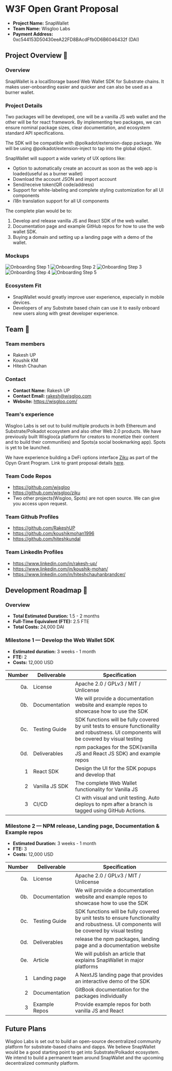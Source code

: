 # W3F Open Grant Proposal

* **Project Name:** SnapWallet
* **Team Name:** Wisgloo Labs
* **Payment Address:** 0xc544153D50430eeA22FD8BAcdFfb0D6B6046432f (DAI)


## Project Overview :page_facing_up:

### Overview

SnapWallet is a localStorage based Web Wallet SDK for Substrate chains. It makes user-onboarding easier and quicker and can also be used as a burner wallet.

### Project Details

Two packages will be developed, one will be a vanilla JS web wallet and the other will be for react framework. By implementing two packages, we can ensure nominal package sizes, clear documentation, and ecosystem standard API specifications.

The SDK will be compatible with @polkadot/extension-dapp package. We will be using @polkadot/extension-inject to tap into the global object.

SnapWallet will support a wide variety of UX options like:
* Option to automatically create an account as soon as the web app is loaded(useful as a burner wallet)
* Download the account JSON and import account
* Send/receive token(QR code/address)
* Support for white-labeling and complete styling customization for all UI components
* i18n translation support for all UI components

The complete plan would be to:
1. Develop and release vanilla JS and React SDK of the web wallet.
2. Documentation page and example GitHub repos for how to use the web wallet SDK.
3. Buying a domain and setting up a landing page with a demo of the wallet.

### Mockups

![Onboarding Step 1](https://user-images.githubusercontent.com/20946466/127680838-19e171ce-ed06-4ce5-9eca-dd36b2289351.png)
![Onboarding Step 2](https://user-images.githubusercontent.com/20946466/127680846-c8380ebd-5707-4d16-8c12-9b95ac698c0d.png)
![Onboarding Step 3](https://user-images.githubusercontent.com/20946466/127680855-8914d554-9e14-496c-bab1-41a28b6b2f23.png)
![Onboarding Step 4](https://user-images.githubusercontent.com/20946466/127680872-13593eb2-6676-4cdf-9e58-4a0f576c7134.png)
![Onboarding Step 5](https://user-images.githubusercontent.com/20946466/127680884-e925fa83-d73f-4667-857d-5cf0d5bc7030.png)


### Ecosystem Fit

* SnapWallet would greatly improve user experience, especially in mobile devices. 
* Developers of any Substrate based chain can use it to easily onboard new users along with great developer experience.


## Team :busts_in_silhouette:

### Team members

* Rakesh UP
* Koushik KM
* Hitesh Chauhan

### Contact

* **Contact Name:** Rakesh UP
* **Contact Email:** rakesh@wisgloo.com
* **Website:** https://wisgloo.com/

### Team's experience

Wisgloo Labs is set out to build multiple products in both Ethereum and Substrate/Polkadot ecosystem and also other Web 2.0 products. We have previously built Wisgloo(a platform for creators to monetize their content and to build their communities) and Spots(a social bookmarking app). Spots is yet to be launched.

We have experience building a DeFi options interface [Ziku](https://zikufinance.com/) as part of the Opyn Grant Program. Link to grant proposal details [here](https://github.com/opynfinance/OGP/pull/17).

### Team Code Repos

* https://github.com/wisgloo
* https://github.com/wisgloo/ziku
* Two other projects(Wisgloo, Spots) are not open source. We can give you access upon request.

### Team Github Profiles

* https://github.com/RakeshUP
* https://github.com/koushikmohan1996
* https://github.com/hiteshkundal

### Team LinkedIn Profiles

* https://www.linkedin.com/in/rakesh-up/
* https://www.linkedin.com/in/koushik-mohan/
* https://www.linkedin.com/in/hiteshchauhanbrandcer/


## Development Roadmap :nut_and_bolt:

### Overview

* **Total Estimated Duration:** 1.5 - 2 months
* **Full-Time Equivalent (FTE):**  2.5 FTE
* **Total Costs:** 24,000 DAI

### Milestone 1 — Develop the Web Wallet SDK 

* **Estimated duration:** 3 weeks - 1 month
* **FTE:**  2
* **Costs:** 12,000 USD

| Number | Deliverable | Specification |
| -----: | ----------- | ------------- |
| 0a. | License | Apache 2.0 / GPLv3 / MIT / Unlicense |
| 0b. | Documentation | We will provide a documentation website and example repos to showcase how to use the SDK |
| 0c. | Testing Guide | SDK functions will be fully covered by unit tests to ensure functionality and robustness. UI components will be covered by visual testing |
| 0d. | Deliverables | npm packages for the SDK(vanilla JS and React JS SDK) and example repos |
| 1 | React SDK | Design the UI for the SDK popups and develop that
| 2 | Vanilla JS SDK | The complete Web Wallet functionality for Vanilla JS
| 3 | CI/CD | CI with visual and unit testing. Auto deploys to npm after a branch is tagged using GitHub Actions.

### Milestone 2 — NPM release, Landing page, Documentation & Example repos

* **Estimated Duration:** 3 weeks - 1 month
* **FTE:**  3
* **Costs:** 12,000 USD

| Number | Deliverable | Specification |
| -----: | ----------- | ------------- |
| 0a. | License | Apache 2.0 / GPLv3 / MIT / Unlicense |
| 0b. | Documentation | We will provide a documentation website and example repos to showcase how to use the SDK |
| 0c. | Testing Guide | SDK functions will be fully covered by unit tests to ensure functionality and robustness. UI components will be covered by visual testing |
| 0d. | Deliverables | release the npm packages, landing page and a documentation website |
| 0e. | Article | We will publish an article that explains SnapWallet in major platforms 
| 1 | Landing page | A NextJS landing page that provides an interactive demo of the SDK
| 2 | Documentation | GitBook documentation for the packages individually 
| 3 | Example Repos | Provide example repos for both vanilla JS and React


## Future Plans

Wisgloo Labs is set out to build an open-source decentralized community platform for substrate-based chains and dapps.
We believe SnapWallet would be a good starting point to get into Substrate/Polkadot ecosystem. We intend to build a permanent team around SnapWallet and the upcoming decentralized community platform.
